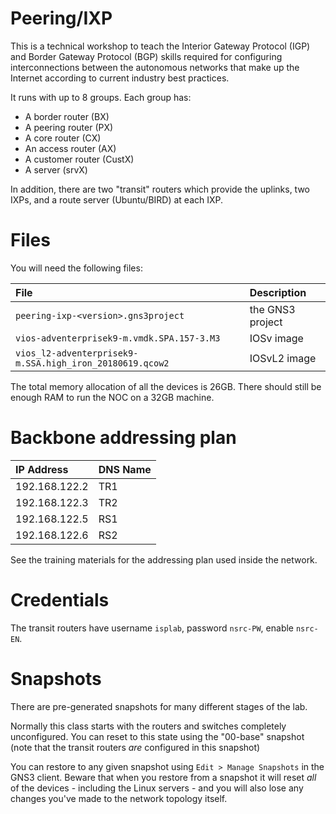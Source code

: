 # Peering/IXP

This is a technical workshop to teach the Interior Gateway Protocol (IGP)
and Border Gateway Protocol (BGP) skills required for configuring
interconnections between the autonomous networks that make up the Internet
according to current industry best practices.

It runs with up to 8 groups.  Each group has:

* A border router (BX)
* A peering router (PX)
* A core router (CX)
* An access router (AX)
* A customer router (CustX)
* A server (srvX)

In addition, there are two "transit" routers which provide the uplinks,
two IXPs, and a route server (Ubuntu/BIRD) at each IXP.

# Files

You will need the following files:

File | Description
:--- | :----------
`peering-ixp-<version>.gns3project` | the GNS3 project
`vios-adventerprisek9-m.vmdk.SPA.157-3.M3` | IOSv image
`vios_l2-adventerprisek9-m.SSA.high_iron_20180619.qcow2` | IOSvL2 image

The total memory allocation of all the devices is 26GB. There should still
be enough RAM to run the NOC on a 32GB machine.

# Backbone addressing plan

IP Address      | DNS Name
:-------------- | :---------------------------
192.168.122.2   | TR1
192.168.122.3   | TR2
192.168.122.5   | RS1
192.168.122.6   | RS2

See the training materials for the addressing plan used inside the network.

# Credentials

The transit routers have username `isplab`, password `nsrc-PW`, enable
`nsrc-EN`.

# Snapshots

There are pre-generated snapshots for many different stages of the lab. 

Normally this class starts with the routers and switches completely
unconfigured.  You can reset to this state using the "00-base" snapshot
(note that the transit routers *are* configured in this snapshot)

You can restore to any given snapshot using `Edit > Manage Snapshots` in the
GNS3 client.  Beware that when you restore from a snapshot it will reset
*all* of the devices - including the Linux servers - and you will also lose
any changes you've made to the network topology itself.
